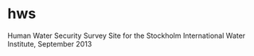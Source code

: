 hws
===

Human Water Security Survey Site for the Stockholm International Water Institute, September 2013
